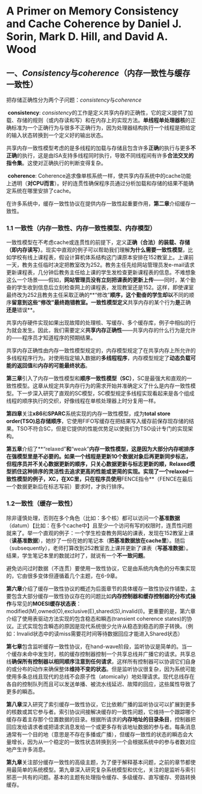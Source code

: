 # A Primer on Memory Consistency and Cache Coherence by Daniel J. Sorin, Mark D. Hill, and David A. Wood

## 一、*Consistency*与*coherence*（内存一致性与缓存一致性）

​	把存储正确性分为两个子问题：*consistency*与*coherence*

​	**consistency**: *consistency*的工作是定义共享内存的正确性，它的定义提供了加载、存储的规则（或内存读和写）和在内存上的实现方法。**单线程单处理器核**的正确标准为一个正确行为与很多不正确行为，因为处理器结构执行一个线程是把给定的输入状态转换到一个定义好的输出状态。

​	共享内存一致性模型考虑的是多线程的加载与存储且包含许多**正确**的执行与更多**不正确**的执行，这是由ISA支持多线程同时执行，导致不同线程间有许多**合法交叉的指令集**。这使对正确执行的判断变得复杂。

​	**coherence**: Coherence追求像单核系统一样，使共享内存系统中的cache功能上透明（**对CPU而言**）。好的连贯性确保程序员通过分析加载和存储的结果不能确定系统在哪里安排了cache。

​	在许多系统中，缓存一致性协议在提供内存一致性起重要作用，**第二章**介绍缓存一致性。

### 1.1  一致性（内存一致性、内存一致性模型、内存模型）	

​	一致性模型在不考虑cache或连贯性的前提下，定义**正确（合法）**的**装载、存储（即内存读写）**。现实中直观的例子可以帮助我们理解**为什么需要一致性模型**，比如学校有线上课程表，假设计算机体系结构这门课原本安排在152教室上。上课前一天，教务主任临时决定把教室改为252。教务主任先给网站管理员发e-mail请求更新课程表，几分钟后教务主任给上课的学生发检查更新课程表的信息。不难想象这么一个场景——假如，**网站管理员没有立刻把课表的更新上传**——同时，某个勤奋的学生收到信息后立刻检查网上的课程表，发现教室还是152。这样，即使课室最终改为252且教务主任采取正确的**“修改”**顺序，这个勤奋的学生却以**不同的顺序**留意到这些“修改”最终跑错教室。一致性模型定义**共享内存的某个行为**是**正确**还是**错误**。

​	共享内存硬件实现如果出现故障的处理核、写缓存、多个缓存库，例子中相似的行为就会发生。因此，我们需要定义**共享内存正确性**——共享内存的什么行为是允许的——程序员才知道程序的预期结果。

​	共享内存正确性由内存一致性模型规定的，内存模型规定了在共享内存上所允许的多线程程序行为。对使用指定输入数据的**多线程程序**，内存模型规定了**动态负载可能的返回值**和**内存的可能最终状态**。

​	**第三章**引入了内存一致性模型和**顺序一致性模型（SC）**，SC是最强大和直观的一致性模型。这章从规定共享内存行为的需求开始并准确定义了什么是内存一致性模型。下一步深入研究了直观的SC模型，SC模型规定多线程实现看起来是各个组成线程的顺序执行的交织，好像线程在单核处理器上时分复用一样。

​	**第四章**关注**x86**和**SPARC**系统实现的内存一致性模型，成为**total store order(TSO)总存储顺序**，它使用FIFO写缓存在把结果写入缓存前保存现存储的结果。TSO不符合SC，但是它提供的性能优势足以使我们为TSO设计专门的实现架构。

​	**第五章**介绍了**“relaxed”**和**“weak”**内存一致性模型，这是因为大部分内存呢排序在强模型里是不必要的。如果一个线程是更新10个数据对象后再更新同步标志，但程序员并不关心数据更新的顺序，只关心数据更新与标志更新的顺，Relaxed模型抓住这种排序的灵活性去追求更高的性能或更简的实现。实现了一个relaxed一致性模型的例子，**XC**，在XC里，只在程序员使用**FENCE指令**（FENCE在最后一个数据更新后在标志写前）要求时，才执行排序。

### 1.2一致性（缓存一致性）

​	除非谨慎处理，否则在多个角色（比如：多个核）都可以访问一个**基准数据**（datum）【比如：在多个cache中】且至少一个访问有写的权限时，连贯性问题就来了。举一个直观的例子：一个学生检查教务网站的课表，发现在152教室上课（**读基准数据**），她抄了一份在她的笔记本（**把基准数据放在cache里**）。随后（subsequently），老师打算改到252教室去上课并更新了课表（**写基准数据**）。结果，学生笔记本里的数就过时了，就说有一个**不一致问题**。

​	避免访问过时数据（不连贯）要使用一致性协议，它是由系统内角色的分布集实现的，它由很多变体但遵循着几个主题，在6-9章。

​	**第六章**介绍了缓存一致性协议的概述为后面章节的具体缓存一致性协议作铺垫，主要包含大部分缓存一致性协议存在的问题比如**内存控制器和缓存控制器的分布式操作**与常见的**MOESI缓存状态表**：modified(M),owned(O),exclusive(E),shared(S),invalid(I)。更重要的是，第六章介绍了使用表驱动方法实现的包含稳态和瞬态(transient coherence states)的协议。正式实现包含瞬态的原因是现代系统很少允许从稳态到稳态的原子转换。（例如：Invalid状态中的读miss需要花时间等待数据回应才能进入Shared状态）

​	**第七章**包含监听缓存一致性协议，在hand-wave阶段，监听协议是简单的。当一个缓存未命中发生时，核的缓存控制器控制一个共享总线并广播它的请求。共享总线**确保所有控制器以相同顺序注意到任何请求**，这样所有控制器可以协调它们自身的或分布的动作来确保整体**维持不变的状态**。但是监听协议很复杂，因为系统可能使用多条总线且现代的总线不会原子性（atomically）地处理请求。现代总线存在各自的控制队列而且可以发送单播、被流水线延迟、故障的回应，这些属性导致了更多的瞬态。

​	**第八章**深入研究了索引缓存一致性协议，它比依赖广播的监听协议可以扩展到更多的核数或其它参与者。索引协议间接解决缓存的一致性问题，它维持一个跟踪哪个缓存存着主存那个位置数据的目录。根据所请求的**内存地址的目录条目**，控制器把回应发给请求者或把请求消息发给一个或更多存有该地址数据的参与者。每条消息通常有一个目的地（意思是不存在多播或广播），但缓存一致性的状态的瞬态会大量增长，因为从一个稳定的一致性状态转换到另一个会根据系统中的参与者数对应地产生许多消息。

​	**第九章**关注部分缓存一致性的高级主题，为了便于解释基本问题，之前的章节都使用最简单的系统模型。第九章深入研究复杂系统模型和优化，关注的是监听与索引邪恶一共有的问题。基本的主题有处理指令缓存、多级缓存、直写缓存、旁路转换缓存。



